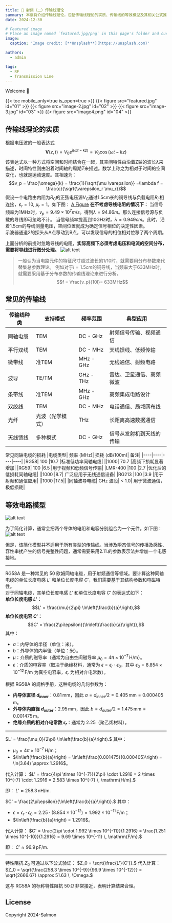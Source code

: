 ```yaml
---
title: 🎉 射频（二）传输线理论
summary: 本章将介绍传输线理论，包括传输线理论的实质、传输线的等效模型及其相关公式推导。
date: 2024-12-30

# Featured image
# Place an image named `featured.jpg/png` in this page's folder and customize its options here.
image:
  caption: 'Image credit: [**Unsplash**](https://unsplash.com)'

authors:
  - admin

tags:
  - RF
  - Transmission Line
---
```


Welcome 👋

{{< toc mobile_only=true is_open=true >}}
{{< figure src="featured.jpg" id="01" >}}
{{< figure src="image-2.jpg" id="02" >}}
{{< figure src="image-3.jpg" id="03" >}}
{{< figure src="image4.png" id="04" >}}


## 传输线理论的实质
根据电压波的一般表达式
$$\mathbf{V}(z, t) = V_0 e^{j(\omega t - kz)} = V_0 \cos(\omega t -kz) $$
该表达式以一种方式将空间和时间结合在一起，其空间特性由沿着Z轴的波长$\lambda$来描述，时间特性则由沿着时间轴的周期$T$来描述。数学上称之为相对于时间的空间变化，也就是运动速度。其相速为：
$$v_p = \frac{\omega}{k} = \frac{1}{\sqrt{\mu \varepsilon}} =\lambda f = \frac{c}{\sqrt{\varepsilon_r \mu_r}}$$
假设一个电路由内阻为$R_G$的正弦电压源$V_G$通过1.5cm长的铜导线与负载电阻$R_L$相连接，$\varepsilon_r=10$, $\mu_r=1$。如下图：
[A Figure](#figure-01)
**在不考虑导线电阻的情况下：**
当信号频率为1MHz时，$v_p = 9.49 \times 10^7 m/s$。得到$\lambda = 94.86 m$。那么连接信号源与负载的导线即可忽略不计。
当信号频率提高到10GHz时，$\lambda = 0.949 cm$。此时，沿着1.5cm的导线测量电压，空间位置就成为确定信号相位的决定性因素。  
示波器通道2的探头从A点移动到B点，可以发现信号的相位相对位移了两个周期。

上面分析的前提时忽略导线的电阻，**实际高频下必须考虑电压和电流的空间分布，需要将导线进行微分处理。**
![alt text](image-2.png)
> 一般认为当电路元件的特征尺寸超过波长的1/10时，就需要用分布参数来代替集总参数理论。
例如对于$l=1.5cm$的铜导线，当频率大于633MHz时，就需要采用基于分布参数的传输线理论来进行分析。
$$f = \frac{v_p}{10l}= 633MHz$$
## 常见的传输线
|传输线种类	|支持模式	|频率范围	|典型应用|
|----|----|----|----|
|同轴电缆	|TEM	|DC - GHz	|射频信号传输、视频通信|
|平行双线	|TEM	|DC - MHz	|天线馈线、低频传输|
|微带线	|准TEM	|MHz - GHz	|无线通信、射频电路|
|波导	|TE/TM	|GHz - THz	|雷达、卫星通信、高频微波|
|条带线	|准TEM	|MHz - GHz	|高频集成电路设计|
|双绞线	|TEM	|DC - MHz	|电话通信、局域网布线|
|光纤	|光波（光学模式）	|THz	|长距离高速数据通信|
|天线馈线	|多种模式	|DC - GHz	|信号从发射机到天线的传输|

常见同轴电缆的损耗
|电缆类型|	频率 (MHz)|	损耗 (dB/100m)|	备注|
|----|----|----|----|
|RG58|	100	|10.7	|标准低功率同轴电缆|
||1000|	70.7	|高频下损耗显著增加|
|RG59|	100	|6.5	|用于视频和低频信号传输|
|LMR-400	|100	|2.7	|优化后的低损耗同轴电缆|
||1000	|8.7|	广泛应用于无线通信设备|
|RG213	|100	|3.9	|用于射频和通信应用|
||1000	|17.5||	
|同轴波导电缆|	GHz 波段|	< 1.0|	用于微波通信，极低损耗|

## 等效电路模型
![alt text](image-3.png)

为了简化计算，通常会把两个导体的电阻和电容分别组合为一个元件。如下图：
![alt text](image4.png)

但是，该简化模型并不适用于所有类型的传输线。当涉及瞬态信号的传播及感性、容性串扰产生的信号完整性问题，通常需要采用2.11.的参数表示法并增加一个电感接地。  

---
RG58A 是一种常见的 50 欧姆同轴电缆，用于射频通信等领域。要计算这种同轴电缆的单位长度电感 $L'$ 和单位长度电容 $C'$，我们需要基于其结构参数和电磁特性。  
对于同轴电缆，其单位长度电感 $L'$ 和单位长度电容 $C'$ 的表达式如下：  
**单位长度电感 $L'$：**
$$L' = \frac{\mu}{2\pi} \ln\left(\frac{b}{a}\right),$$
**单位长度电容 $C'$：**
$$C' = \frac{2\pi\epsilon}{\ln\left(\frac{b}{a}\right)},$$
其中：
- $a$：内导体的半径（单位：米）。
- $b$：外导体的内半径（单位：米）。
- $\mu$：介质的磁导率（通常为自由空间磁导率 $\mu_0 = 4\pi \times 10^{-7} \, \mathrm{H/m}$）。
- $\epsilon$：介质的电容率（取决于绝缘材料，通常为 $\epsilon = \epsilon_r \cdot \epsilon_0$，其中 $\epsilon_0 = 8.854 \times 10^{-12} \, \mathrm{F/m}$ 为真空电容率，$\epsilon_r$ 为相对介电常数）。

根据 RG58A 的规格手册，这种电缆的几何参数为：
- **内导体直径 $d_\text{inner}$**：$0.81 \, \text{mm}$，因此 $a = d_\text{inner}/2 = 0.405 \, \text{mm} = 0.000405 \, \text{m}$。
- **外导体内直径 $d_\text{outer}$**：$2.95 \, \text{mm}$，因此 $b = d_\text{outer}/2 = 1.475 \, \text{mm} = 0.001475 \, \text{m}$。
- **绝缘介质的相对介电常数 $\epsilon_r$**：通常为 $2.25$（聚乙烯材料）。
---
$L' = \frac{\mu_0}{2\pi} \ln\left(\frac{b}{a}\right).$
其中：
- $\mu_0 = 4\pi \times 10^{-7} \, \mathrm{H/m}$；
- $\ln\left(\frac{b}{a}\right) = \ln\left(\frac{0.001475}{0.000405}\right) = \ln(3.64) \approx 1.2916$。

代入计算：
$L' = \frac{4\pi \times 10^{-7}}{2\pi} \cdot 1.2916 = 2 \times 10^{-7} \cdot 1.2916 = 2.583 \times 10^{-7} \, \mathrm{H/m}.$

即：
$L' \approx 258.3 \, \mathrm{nH/m}.$

$C' = \frac{2\pi\epsilon}{\ln\left(\frac{b}{a}\right)}.$
其中：
- $\epsilon = \epsilon_r \cdot \epsilon_0 = 2.25 \cdot (8.854 \times 10^{-12}) = 1.992 \times 10^{-11} \, \mathrm{F/m}$；
- $\ln\left(\frac{b}{a}\right) = 1.2916$。

代入计算：
$C' = \frac{2\pi \cdot 1.992 \times 10^{-11}}{1.2916} = \frac{1.251 \times 10^{-10}}{1.2916} = 9.69 \times 10^{-11} \, \mathrm{F/m}.$

即：
$C' \approx 96.9 \, \mathrm{pF/m}.$

---
特性阻抗 $Z_0$ 可通过以下公式验证：
$Z_0 = \sqrt{\frac{L'}{C'}}.$
代入计算：
$Z_0 = \sqrt{\frac{258.3 \times 10^{-9}}{96.9 \times 10^{-12}}} = \sqrt{2666.67} \approx 51.63 \, \Omega.$

这与 RG58A 的标称特性阻抗 $50 \, \Omega$ 非常接近，表明计算结果合理。

## License

Copyright 2024-Salmon